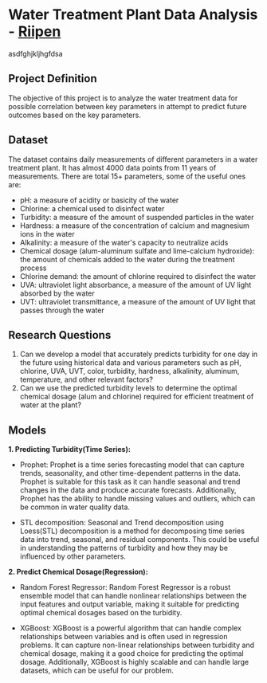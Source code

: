 # Water Treatment Plant Data Analysis - [Riipen](https://app.riipen.com/matches/EzvGnoLn)
asdfghjkljhgfdsa
## Project Definition
The objective of this project is to analyze the  water treatment data for possible correlation between key parameters in attempt to predict future outcomes based on the key parameters.

## Dataset
The dataset contains daily measurements of different parameters in a water treatment plant. It has almost 4000 data points from 11 years of measurements. There are total 15+ parameters, some of the useful ones are:
-   pH: a measure of acidity or basicity of the water
-   Chlorine: a chemical used to disinfect water
-   Turbidity: a measure of the amount of suspended particles in the water
-   Hardness: a measure of the concentration of calcium and magnesium ions in the water
-   Alkalinity: a measure of the water's capacity to neutralize acids
-   Chemical dosage (alum-aluminum sulfate and lime-calcium hydroxide): the amount of chemicals added to the water during the treatment process
-   Chlorine demand: the amount of chlorine required to disinfect the water
-   UVA: ultraviolet light absorbance, a measure of the amount of UV light absorbed by the water
-   UVT: ultraviolet transmittance, a measure of the amount of UV light that passes through the water

## Research Questions
1. Can we develop a model that accurately predicts turbidity for one day in the future using historical data and various parameters such as pH, chlorine, UVA, UVT, color, turbidity, hardness, alkalinity, aluminum, temperature, and other relevant factors?
2. Can we use the predicted turbidity levels to determine the optimal chemical dosage (alum and chlorine) required for efficient treatment of water at the plant?

## Models
**1. Predicting Turbidity(Time Series):** 
  - Prophet: Prophet is a time series forecasting model that can capture trends, seasonality, and other time-dependent patterns in the data. Prophet is suitable for this task as it can handle seasonal and trend changes in the data and produce accurate forecasts. Additionally, Prophet has the ability to handle missing values and outliers, which can be common in water quality data.

- STL decomposition: Seasonal and Trend decomposition using Loess(STL) decomposition is a method for decomposing time series data into trend, seasonal, and residual components. This could be useful in understanding the patterns of turbidity and how they may be influenced by other parameters. 

**2. Predict Chemical Dosage(Regression):**

 - Random Forest Regressor: Random Forest Regressor is a robust ensemble model that can handle nonlinear relationships between the input features and output variable, making it suitable for predicting optimal chemical dosages based on the turbidity.
    
- XGBoost: XGBoost is a powerful algorithm that can handle complex relationships between variables and is often used in regression problems. It can capture non-linear relationships between turbidity and chemical dosage, making it a good choice for predicting the optimal dosage. Additionally, XGBoost is highly scalable and can handle large datasets, which can be useful for our problem.
